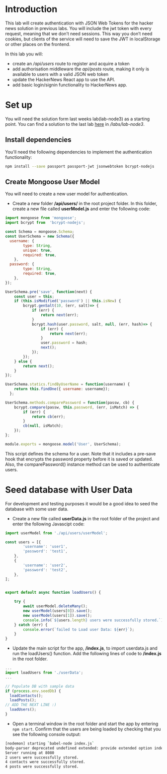 # Introduction
This lab will create authentication with JSON Web Tokens for the hacker news solution in previous labs. You will include the jwt token with every request, meaning that we don’t need sessions. This way you don’t need cookies, but clients of the service will need to save the JWT in localStorage or other places on the frontend.

In this lab you will:

+ create an */api/users* route to register and acquire a token
+ add authorisation middleware the *api/posts* route, making it only is available to users with a valid JSON web token
+ update the HackerNews React app to use the API.
+ add basic login/signin functionality to HackerNews app.



# Set up
You will need the solution form last weeks lab(lab-node3) as a starting point. You can find a solution to the last lab [here](https://github.com/fxwalsh/ewd-examples-2019.git) in */labs/lab-node3*.

## Install dependencies
You'll need the following dependencies to implement the authentication functionality:

~~~bash
npm install --save passport passport-jwt jsonwebtoken bcrypt-nodejs
~~~


## Create Mongoose User Model
You will need to create a new user model for authentication.

+ Create a new folder **/api/users/** in the root project folder. In this folder, create a new file called **userModel.js** and enter the following code:

~~~javascript
import mongoose from 'mongoose';
import bcrypt from  'bcrypt-nodejs';

const Schema = mongoose.Schema;
const UserSchema = new Schema({
  username: {
        type: String,
        unique: true,
        required: true,
    },
  password: {
        type: String,
        required: true,
    },
});

UserSchema.pre('save', function(next) {
    const user = this;
    if (this.isModified('password') || this.isNew) {
        bcrypt.genSalt(10, (err, salt)=> {
            if (err) {
                return next(err);
            }
            bcrypt.hash(user.password, salt, null, (err, hash)=> {
                if (err) {
                    return next(err);
                }
                user.password = hash;
                next();
            });
        });
    } else {
        return next();
    }
});

UserSchema.statics.findByUserName = function(username) {
    return this.findOne({ username: username});
  };

UserSchema.methods.comparePassword = function(passw, cb) {
    bcrypt.compare(passw, this.password, (err, isMatch) => {
        if (err) {
            return cb(err);
        }
        cb(null, isMatch);
    });
};

module.exports = mongoose.model('User', UserSchema);
~~~

This script defines the schema for a user. Note that it includes a pre-save hook that encrypts the password property before it is saved or updated. Also, the comparePassword() instance method can be used to authenticate users.

# Seed database with User Data
For development and testing purposes it would be a good idea to seed the database with some user data.

+ Create a new file called **userData.js** in the root folder of the project and enter the following Javascipt code:

~~~javascript
import userModel from './api/users/userModel';

const users = [{
        'username': 'user1',
        'password': 'test1',
    },
    {
        'username': 'user2',
        'password': 'test2',
    },
];


export default async function loadUsers() {

    try {
        await userModel.deleteMany();
        new userModel(users[0]).save();
        new userModel(users[1]).save();
        console.info(`${users.length} users were successfully stored.`);
    } catch (err) {
        console.error(`failed to Load user Data: ${err}`);
    }
}
~~~

+ Update the main script for the app,  **/index.js**,  to import userdata.js and run the loadUsers() function. Add the following lines of code to **/index.js** in the root folder.

~~~javascript
...
import loadUsers from './userData';
...

// Populate DB with sample data
if (process.env.seedDb) {
  loadContacts();
  loadPosts();
// ADD THE NEXT LINE :)
  loadUsers();
}

~~~

+ Open a terminal window in the root folder and start the app by entering ``npm start``. Confirm that the users are being loaded by checking that you see the following console output:

~~~bash
[nodemon] starting `babel-node index.js`
body-parser deprecated undefined extended: provide extended option index.js:82:30
Server running at 8080
2 users were successfully stored.
4 contacts were successfully stored.
4 posts were successfully stored.
~~~
